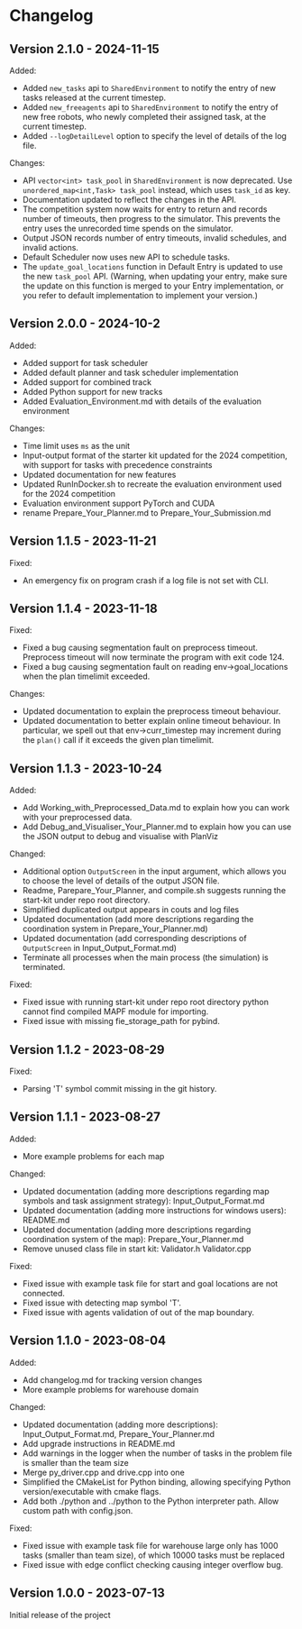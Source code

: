 # Changelog

Version 2.1.0 - 2024-11-15
----------------------------
Added:
- Added `new_tasks` api to `SharedEnvironment` to notify the entry of new tasks released at the current timestep.
- Added `new_freeagents` api to `SharedEnvironment` to notify the entry of new free robots, who newly completed their assigned task, at the current timestep.
- Added `--logDetailLevel` option to specify the level of details of the log file.

Changes:
- API `vector<int> task_pool` in `SharedEnvironment` is now deprecated. Use `unordered_map<int,Task> task_pool` instead, which uses `task_id` as key.
- Documentation updated to reflect the changes in the API.
- The competition system now waits for entry to return and records number of timeouts, then progress to the simulator. This prevents the entry uses the unrecorded time spends on the simulator.
- Output JSON records number of entry timeouts, invalid schedules, and invalid actions.
- Default Scheduler now uses new API to schedule tasks.
- The `update_goal_locations` function in Default Entry is updated to use the new `task_pool` API. (Warning, when updating your entry, make sure the update on this function is merged to your Entry implementation, or you refer to default implementation to implement your version.)

Version 2.0.0 - 2024-10-2
----------------------------

Added:
- Added support for task scheduler
- Added default planner and task scheduler implementation
- Added support for combined track
- Added Python support for new tracks
- Added Evaluation_Environment.md with details of the evaluation environment

Changes:
- Time limit uses `ms` as the unit
- Input-output format of the starter kit updated for the 2024 competition, with support for tasks with precedence constraints
- Updated documentation for new features
- Updated RunInDocker.sh to recreate the evaluation environment used for the 2024 competition
- Evaluation environment support PyTorch and CUDA
- rename Prepare_Your_Planner.md to Prepare_Your_Submission.md


Version 1.1.5 - 2023-11-21
----------------------------
Fixed:
- An emergency fix on program crash if a log file is not set with CLI.

Version 1.1.4 - 2023-11-18
----------------------------
Fixed:
- Fixed a bug causing segmentation fault on preprocess timeout. Preprocess timeout will now terminate the program with exit code 124.
- Fixed a bug causing segmentation fault on reading env->goal_locations when the plan timelimit exceeded.

Changes:
- Updated documentation to explain the preprocess timeout behaviour.
- Updated documentation to better explain online timeout behaviour. In particular, we spell out that env->curr_timestep may increment during the `plan()` call if it exceeds the given plan timelimit.

Version 1.1.3 - 2023-10-24
----------------------------
Added:
- Add Working_with_Preprocessed_Data.md to explain how you can work with your preprocessed data.
- Add Debug_and_Visualiser_Your_Planner.md to explain how you can use the JSON output to debug and visualise with PlanViz
  
Changed:
- Additional option `OutputScreen` in the input argument, which allows you to choose the level of details of the output JSON file.
- Readme, Parepare_Your_Planner, and compile.sh suggests running the start-kit under repo root directory.
- Simplified duplicated output appears in couts and log files
- Updated documentation (add more descriptions regarding the coordination system in Prepare_Your_Planner.md)
- Updated documentation (add corresponding descriptions of `OutputScreen` in Input_Output_Format.md)
- Terminate all processes when the main process (the simulation) is terminated.

Fixed:
- Fixed issue with running start-kit under repo root directory python cannot find compiled MAPF module for importing.
- Fixed issue with missing fie_storage_path for pybind.

Version 1.1.2 - 2023-08-29
----------------------------
Fixed:
- Parsing 'T' symbol commit missing in the git history.


Version 1.1.1 - 2023-08-27
----------------------------
Added:
- More example problems for each map

Changed:
- Updated documentation (adding more descriptions regarding map symbols and task assignment strategy): Input_Output_Format.md
- Updated documentation (adding more instructions for windows users): README.md
- Updated documentation (adding more descriptions regarding coordination system of the map): Prepare_Your_Planner.md
- Remove unused class file in start kit: Validator.h Validator.cpp

Fixed:
- Fixed issue with example task file for start and goal locations are not connected.
- Fixed issue with detecting map symbol 'T'.
- Fixed issue with agents validation of out of the map boundary.

Version 1.1.0 - 2023-08-04
----------------------------
Added:
- Add changelog.md for tracking version changes
- More example problems for warehouse domain

Changed:
- Updated documentation (adding more descriptions): Input_Output_Format.md, Prepare_Your_Planner.md 
- Add upgrade instructions in README.md
- Add warnings in the logger when the number of tasks in the problem file is smaller than the team size
- Merge py_driver.cpp and drive.cpp into one
- Simplified the CMakeList for Python binding, allowing specifying Python version/executable with cmake flags.
- Add both ./python and ../python to the Python interpreter path. Allow custom path with config.json.

Fixed:
- Fixed issue with example task file for warehouse large only has 1000 tasks (smaller than team size), of which 10000 tasks must be replaced
- Fixed issue with edge conflict checking causing integer overflow bug.

Version 1.0.0 - 2023-07-13
----------------------------
Initial release of the project
